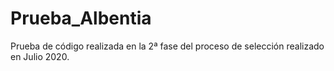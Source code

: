 # Prueba_Albentia

Prueba de código realizada en la 2ª fase del proceso de selección realizado en Julio 2020.